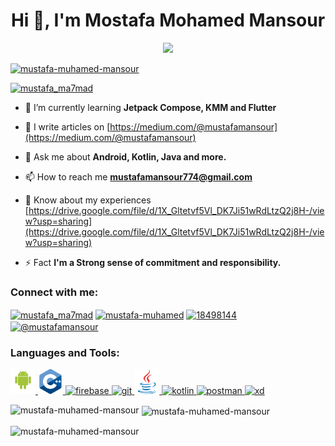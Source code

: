 <h1 align="center">Hi 👋, I'm Mostafa Mohamed Mansour</h1>
<p align="center">
<!-- <img src="https://media.giphy.com/media/SWoSkN6DxTszqIKEqv/giphy.gif" alt="Coder GIF" width="300"> -->
<a href="https://github.com/DenverCoder1/readme-typing-svg"><img src="https://readme-typing-svg.herokuapp.com/?lines=An-Passionate%20Android%20developer;&font=Fira%20Code&center=true&width=440&height=45&color=f75c7e&vCenter=true&size=22"></a>
</p> 
<p align="left"> <a href="https://github.com/ryo-ma/github-profile-trophy"><img src="https://github-profile-trophy.vercel.app/?username=mustafa-muhamed-mansour" alt="mustafa-muhamed-mansour" /></a> </p>

<p align="left"> <a href="https://twitter.com/mustafa_ma7mad" target="blank"><img src="https://img.shields.io/twitter/follow/mustafa_ma7mad?logo=twitter&style=for-the-badge" alt="mustafa_ma7mad" /></a> </p>

- 🌱 I’m currently learning **Jetpack Compose, KMM and Flutter**

- 📝 I write articles on [https://medium.com/@mustafamansour](https://medium.com/@mustafamansour)

- 💬 Ask me about **Android, Kotlin, Java and more.**

- 📫 How to reach me **mustafamansour774@gmail.com**

- 📄 Know about my experiences [https://drive.google.com/file/d/1X_Gltetvf5Vl_DK7Ji51wRdLtzQ2j8H-/view?usp=sharing](https://drive.google.com/file/d/1X_Gltetvf5Vl_DK7Ji51wRdLtzQ2j8H-/view?usp=sharing)

- ⚡ Fact **I'm a Strong sense of commitment and responsibility.**

<h3 align="left">Connect with me:</h3>
<p align="left">
<a href="https://twitter.com/mustafa_ma7mad" target="blank"><img align="center" src="https://raw.githubusercontent.com/rahuldkjain/github-profile-readme-generator/master/src/images/icons/Social/twitter.svg" alt="mustafa_ma7mad" height="30" width="40" /></a>
<a href="https://linkedin.com/in/mustafa-muhamed" target="blank"><img align="center" src="https://raw.githubusercontent.com/rahuldkjain/github-profile-readme-generator/master/src/images/icons/Social/linked-in-alt.svg" alt="mustafa-muhamed" height="30" width="40" /></a>
<a href="https://stackoverflow.com/users/18498144" target="blank"><img align="center" src="https://raw.githubusercontent.com/rahuldkjain/github-profile-readme-generator/master/src/images/icons/Social/stack-overflow.svg" alt="18498144" height="30" width="40" /></a>
<a href="https://medium.com/@mustafamansour" target="blank"><img align="center" src="https://raw.githubusercontent.com/rahuldkjain/github-profile-readme-generator/master/src/images/icons/Social/medium.svg" alt="@mustafamansour" height="30" width="40" /></a>
</p>

<h3 align="left">Languages and Tools:</h3>
<p align="left"> <a href="https://developer.android.com" target="_blank" rel="noreferrer"> <img src="https://raw.githubusercontent.com/devicons/devicon/master/icons/android/android-original-wordmark.svg" alt="android" width="40" height="40"/> </a> <a href="https://www.w3schools.com/cpp/" target="_blank" rel="noreferrer"> <img src="https://raw.githubusercontent.com/devicons/devicon/master/icons/cplusplus/cplusplus-original.svg" alt="cplusplus" width="40" height="40"/> </a> <a href="https://firebase.google.com/" target="_blank" rel="noreferrer"> <img src="https://www.vectorlogo.zone/logos/firebase/firebase-icon.svg" alt="firebase" width="40" height="40"/> </a> <a href="https://git-scm.com/" target="_blank" rel="noreferrer"> <img src="https://www.vectorlogo.zone/logos/git-scm/git-scm-icon.svg" alt="git" width="40" height="40"/> </a> <a href="https://www.java.com" target="_blank" rel="noreferrer"> <img src="https://raw.githubusercontent.com/devicons/devicon/master/icons/java/java-original.svg" alt="java" width="40" height="40"/> </a> <a href="https://kotlinlang.org" target="_blank" rel="noreferrer"> <img src="https://www.vectorlogo.zone/logos/kotlinlang/kotlinlang-icon.svg" alt="kotlin" width="40" height="40"/> </a> <a href="https://postman.com" target="_blank" rel="noreferrer"> <img src="https://www.vectorlogo.zone/logos/getpostman/getpostman-icon.svg" alt="postman" width="40" height="40"/> </a> <a href="https://www.adobe.com/products/xd.html" target="_blank" rel="noreferrer"> <img src="https://cdn.worldvectorlogo.com/logos/adobe-xd.svg" alt="xd" width="40" height="40"/> </a> </p>

<p><img align="left" src="https://github-readme-stats.vercel.app/api/top-langs?username=mustafa-muhamed-mansour&show_icons=true&locale=en&layout=compact" alt="mustafa-muhamed-mansour" /></p>

<p>&nbsp;<img align="center" src="https://github-readme-stats.vercel.app/api?username=mustafa-muhamed-mansour&show_icons=true&locale=en" alt="mustafa-muhamed-mansour" /></p>

<p><img align="center" src="https://github-readme-streak-stats.herokuapp.com/?user=mustafa-muhamed-mansour&" alt="mustafa-muhamed-mansour" /></p>

